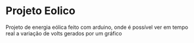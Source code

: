 # Projeto Eolico
Projeto de energia eólica feito com arduino, onde é possível ver em tempo real a variação de volts gerados por um gráfico
